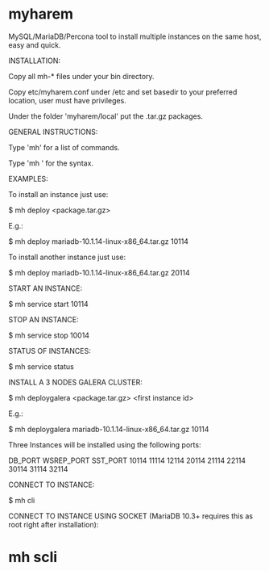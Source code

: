 myharem
=======

MySQL/MariaDB/Percona tool to install multiple instances on the same host, easy and quick.


INSTALLATION:

Copy all mh-* files under your bin directory.

Copy etc/myharem.conf under /etc and set basedir to your preferred location, user must have privileges.

Under the folder 'myharem/local' put the .tar.gz packages.


GENERAL INSTRUCTIONS:

Type 'mh' for a list of commands.

Type 'mh <command>' for the syntax.



EXAMPLES:

To install an instance just use:

$ mh deploy <package.tar.gz> <instance id>

E.g.:

$ mh deploy mariadb-10.1.14-linux-x86_64.tar.gz 10114

To install another instance just use:

$ mh deploy mariadb-10.1.14-linux-x86_64.tar.gz 20114


START AN INSTANCE:

$ mh service start 10114

STOP AN INSTANCE:

$ mh service stop 10014


STATUS OF INSTANCES:

$ mh service status


INSTALL A 3 NODES GALERA CLUSTER:

$ mh deploygalera <package.tar.gz> \<first instance id>

E.g.:

$ mh deploygalera mariadb-10.1.14-linux-x86_64.tar.gz 10114

Three Instances will be installed using the following ports:

DB_PORT  WSREP_PORT  SST_PORT
10114    11114       12114
20114    21114       22114
30114    31114       32114


CONNECT TO INSTANCE:
  
$ mh cli <instance id>


CONNECT TO INSTANCE USING SOCKET (MariaDB 10.3+ requires this as root right after installation):

# mh scli <instance id>
  
